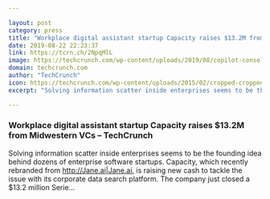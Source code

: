 ```yaml
---

layout: post
category: press
title: "Workplace digital assistant startup Capacity raises $13.2M from Midwestern VCs"
date: 2019-08-22 22:23:37
link: https://tcrn.ch/2NpqMlL
image: https://techcrunch.com/wp-content/uploads/2019/08/copilot-console-and-concierge.png?w=682
domain: techcrunch.com
author: "TechCrunch"
icon: https://techcrunch.com/wp-content/uploads/2015/02/cropped-cropped-favicon-gradient.png?w=180
excerpt: "Solving information scatter inside enterprises seems to be the founding idea behind dozens of enterprise software startups. Capacity, which recently rebranded from <http://Jane.ai|Jane.ai>, is raising new cash to tackle the issue with its corporate data search platform. The company just closed a $13.2 million Serie…"

---
```


### Workplace digital assistant startup Capacity raises $13.2M from Midwestern VCs – TechCrunch

Solving information scatter inside enterprises seems to be the founding idea behind dozens of enterprise software startups. Capacity, which recently rebranded from <http://Jane.ai|Jane.ai>, is raising new cash to tackle the issue with its corporate data search platform. The company just closed a $13.2 million Serie…